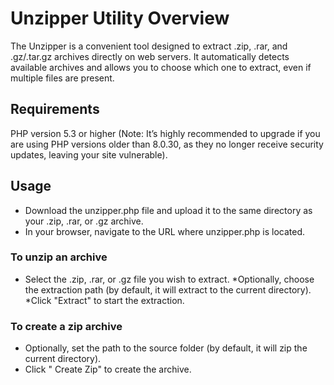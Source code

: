 # Unzipper Utility Overview

The Unzipper is a convenient tool designed to extract .zip, .rar, and .gz/.tar.gz archives directly on web servers. It automatically detects available archives and allows you to choose which one to extract, even if multiple files are present. 

## Requirements

PHP version 5.3 or higher (Note: It’s highly recommended to upgrade if you are using PHP versions older than 8.0.30, as they no longer receive security updates, leaving your site vulnerable).

## Usage

* Download the unzipper.php file and upload it to the same directory as your .zip, .rar, or .gz archive.
* In your browser, navigate to the URL where unzipper.php is located.

### To unzip an archive

* Select the .zip, .rar, or .gz file you wish to extract.
*Optionally, choose the extraction path (by default, it will extract to the current directory).
*Click "Extract" to start the extraction.

### To create a zip archive

* Optionally, set the path to the source folder (by default, it will zip the current directory).
* Click " Create Zip" to create the archive.
